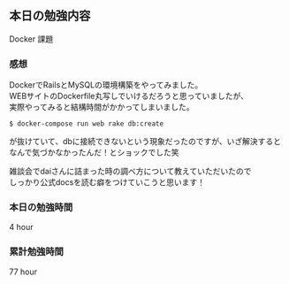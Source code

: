 ## 本日の勉強内容

Docker 課題

### 感想

DockerでRailsとMySQLの環境構築をやってみました。  
WEBサイトのDockerfile丸写しでいけるだろうと思っていましたが、  
実際やってみると結構時間がかかってしまいました。  
```
$ docker-compose run web rake db:create
```
が抜けていて、dbに接続できないという現象だったのですが、いざ解決すると  
なんで気づかなかったんだ！とショックでした笑  

雑談会でdaiさんに詰まった時の調べ方について教えていただいたので  
しっかり公式docsを読む癖をつけていこうと思います！  

### 本日の勉強時間

4 hour

### 累計勉強時間

77 hour
